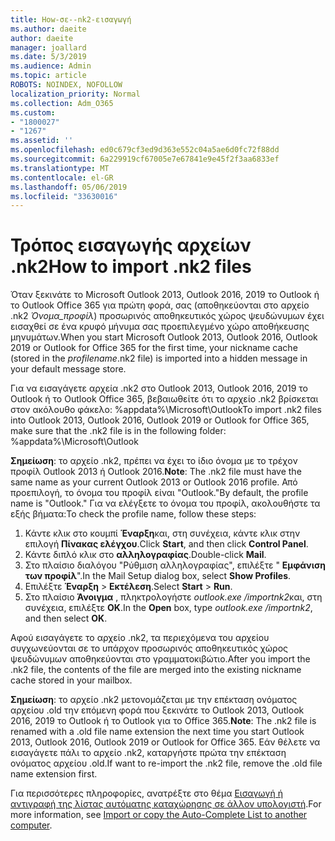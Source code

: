 ```yaml
---
title: How-σε--nk2-εισαγωγή
ms.author: daeite
author: daeite
manager: joallard
ms.date: 5/3/2019
ms.audience: Admin
ms.topic: article
ROBOTS: NOINDEX, NOFOLLOW
localization_priority: Normal
ms.collection: Adm_O365
ms.custom:
- "1800027"
- "1267"
ms.assetid: ''
ms.openlocfilehash: ed0c679cf3ed9d363e552c04a5ae6d0fc72f88dd
ms.sourcegitcommit: 6a229919cf67005e7e67841e9e45f2f3aa6833ef
ms.translationtype: MT
ms.contentlocale: el-GR
ms.lasthandoff: 05/06/2019
ms.locfileid: "33630016"
---
```

# <a name="how-to-import-nk2-files"></a><span data-ttu-id="92be6-102">Τρόπος εισαγωγής αρχείων .nk2</span><span class="sxs-lookup"><span data-stu-id="92be6-102">How to import .nk2 files</span></span> 

<span data-ttu-id="92be6-103">Όταν ξεκινάτε το Microsoft Outlook 2013, Outlook 2016, 2019 το Outlook ή το Outlook Office 365 για πρώτη φορά, σας (αποθηκεύονται στο αρχείο .nk2 *Όνομα_προφίλ*) προσωρινός αποθηκευτικός χώρος ψευδώνυμων έχει εισαχθεί σε ένα κρυφό μήνυμα σας προεπιλεγμένο χώρο αποθήκευσης μηνυμάτων.</span><span class="sxs-lookup"><span data-stu-id="92be6-103">When you start Microsoft Outlook 2013, Outlook 2016, Outlook 2019 or Outlook for Office 365 for the first time, your nickname cache (stored in the *profilename*.nk2 file) is imported into a hidden message in your default message store.</span></span>

<span data-ttu-id="92be6-104">Για να εισαγάγετε αρχεία .nk2 στο Outlook 2013, Outlook 2016, 2019 το Outlook ή το Outlook Office 365, βεβαιωθείτε ότι το αρχείο .nk2 βρίσκεται στον ακόλουθο φάκελο: %appdata%\Microsoft\Outlook</span><span class="sxs-lookup"><span data-stu-id="92be6-104">To import .nk2 files into Outlook 2013, Outlook 2016, Outlook 2019 or Outlook for Office 365, make sure that the .nk2 file is in the following folder: %appdata%\Microsoft\Outlook</span></span>

<span data-ttu-id="92be6-105">**Σημείωση**: το αρχείο .nk2, πρέπει να έχει το ίδιο όνομα με το τρέχον προφίλ Outlook 2013 ή Outlook 2016.</span><span class="sxs-lookup"><span data-stu-id="92be6-105">**Note**: The .nk2 file must have the same name as your current Outlook 2013 or Outlook 2016 profile.</span></span> <span data-ttu-id="92be6-106">Από προεπιλογή, το όνομα του προφίλ είναι "Outlook."</span><span class="sxs-lookup"><span data-stu-id="92be6-106">By default, the profile name is "Outlook."</span></span> <span data-ttu-id="92be6-107">Για να ελέγξετε το όνομα του προφίλ, ακολουθήστε τα εξής βήματα:</span><span class="sxs-lookup"><span data-stu-id="92be6-107">To check the profile name, follow these steps:</span></span> 
1. <span data-ttu-id="92be6-108">Κάντε κλικ στο κουμπί **Έναρξη**και, στη συνέχεια, κάντε κλικ στην επιλογή **Πίνακας ελέγχου**.</span><span class="sxs-lookup"><span data-stu-id="92be6-108">Click **Start**, and then click **Control Panel**.</span></span>
2. <span data-ttu-id="92be6-109">Κάντε διπλό κλικ στο **αλληλογραφίας**.</span><span class="sxs-lookup"><span data-stu-id="92be6-109">Double-click **Mail**.</span></span>
3. <span data-ttu-id="92be6-110">Στο πλαίσιο διαλόγου "Ρύθμιση αλληλογραφίας", επιλέξτε " **Εμφάνιση των προφίλ**".</span><span class="sxs-lookup"><span data-stu-id="92be6-110">In the Mail Setup dialog box, select **Show Profiles**.</span></span>
4. <span data-ttu-id="92be6-111">Επιλέξτε **Έναρξη** > **Εκτέλεση**.</span><span class="sxs-lookup"><span data-stu-id="92be6-111">Select **Start** > **Run**.</span></span>
5. <span data-ttu-id="92be6-112">Στο πλαίσιο **Άνοιγμα** , πληκτρολογήστε *outlook.exe /importnk2*και, στη συνέχεια, επιλέξτε **OK**.</span><span class="sxs-lookup"><span data-stu-id="92be6-112">In the **Open** box, type *outlook.exe /importnk2*, and then select **OK**.</span></span> 

<span data-ttu-id="92be6-113">Αφού εισαγάγετε το αρχείο .nk2, τα περιεχόμενα του αρχείου συγχωνεύονται σε το υπάρχον προσωρινός αποθηκευτικός χώρος ψευδώνυμων αποθηκεύονται στο γραμματοκιβώτιο.</span><span class="sxs-lookup"><span data-stu-id="92be6-113">After you import the .nk2 file, the contents of the file are merged into the existing nickname cache stored in your mailbox.</span></span>

<span data-ttu-id="92be6-114">**Σημείωση**: το αρχείο .nk2 μετονομάζεται με την επέκταση ονόματος αρχείου .old την επόμενη φορά που ξεκινάτε το Outlook 2013, Outlook 2016, 2019 το Outlook ή το Outlook για το Office 365.</span><span class="sxs-lookup"><span data-stu-id="92be6-114">**Note**: The .nk2 file is renamed with a .old file name extension the next time you start Outlook 2013, Outlook 2016, Outlook 2019 or Outlook for Office 365.</span></span> <span data-ttu-id="92be6-115">Εάν θέλετε να εισαγάγετε πάλι το αρχείο .nk2, καταργήστε πρώτα την επέκταση ονόματος αρχείου .old.</span><span class="sxs-lookup"><span data-stu-id="92be6-115">If want to re-import the .nk2 file, remove the .old file name extension first.</span></span>

<span data-ttu-id="92be6-116">Για περισσότερες πληροφορίες, ανατρέξτε στο θέμα [Εισαγωγή ή αντιγραφή της λίστας αυτόματης καταχώρησης σε άλλον υπολογιστή](https://support.microsoft.com/en-us/help/2806550/how-to-import-nk2-files-into-outlook%).</span><span class="sxs-lookup"><span data-stu-id="92be6-116">For more information, see [Import or copy the Auto-Complete List to another computer](https://support.microsoft.com/en-us/help/2806550/how-to-import-nk2-files-into-outlook%).</span></span>